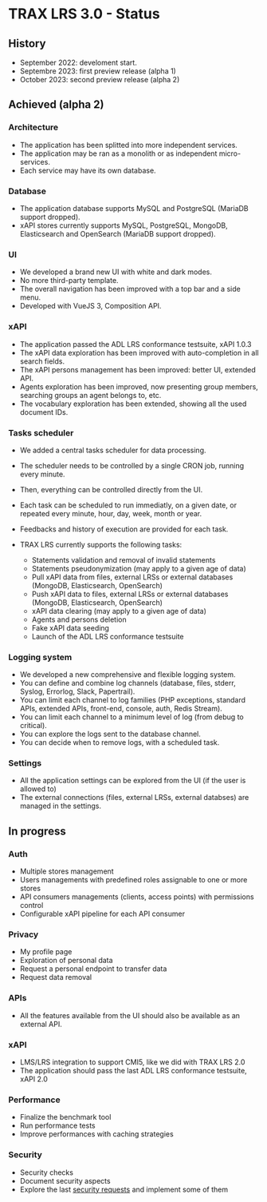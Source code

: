 # TRAX LRS 3.0 - Status

## History

- September 2022: develoment start.
- Septembre 2023: first preview release (alpha 1)
- October 2023: second preview release (alpha 2)

## Achieved (alpha 2)

### Architecture

- The application has been splitted into more independent services.
- The application may be ran as a monolith or as independent micro-services.
- Each service may have its own database.

### Database

- The application database supports MySQL and PostgreSQL (MariaDB support dropped).
- xAPI stores currently supports MySQL, PostgreSQL, MongoDB, Elasticsearch and OpenSearch (MariaDB support dropped).

### UI

- We developed a brand new UI with white and dark modes.
- No more third-party template.
- The overall navigation has been improved with a top bar and a side menu.
- Developed with VueJS 3, Composition API.

### xAPI

- The application passed the ADL LRS conformance testsuite, xAPI 1.0.3 
- The xAPI data exploration has been improved with auto-completion in all search fields.
- The xAPI persons management has been improved: better UI, extended API.
- Agents exploration has been improved, now presenting group members, searching groups an agent belongs to, etc.
- The vocabulary exploration has been extended, showing all the used document IDs.

### Tasks scheduler

- We added a central tasks scheduler for data processing.
- The scheduler needs to be controlled by a single CRON job, running every minute.
- Then, everything can be controlled directly from the UI.
- Each task can be scheduled to run immediatly, on a given date, or repeated every minute, hour, day, week, month or year.
- Feedbacks and history of execution are provided for each task.

- TRAX LRS currently supports the following tasks:
    - Statements validation and removal of invalid statements
    - Statements pseudonymization (may apply to a given age of data)
    - Pull xAPI data from files, external LRSs or external databases (MongoDB, Elasticsearch, OpenSearch)
    - Push xAPI data to files, external LRSs or external databases (MongoDB, Elasticsearch, OpenSearch)
    - xAPI data clearing (may apply to a given age of data)
    - Agents and persons deletion
    - Fake xAPI data seeding
    - Launch of the ADL LRS conformance testsuite 

### Logging system

- We developed a new comprehensive and flexible logging system.
- You can define and combine log channels (database, files, stderr, Syslog, Errorlog, Slack, Papertrail).
- You can limit each channel to log families (PHP exceptions, standard APIs, extended APIs, front-end, console, auth, Redis Stream).
- You can limit each channel to a minimum level of log (from debug to critical).
- You can explore the logs sent to the database channel.
- You can decide when to remove logs, with a scheduled task.

### Settings

- All the application settings can be explored from the UI (if the user is allowed to)
- The external connections (files, external LRSs, external databses) are managed in the settings.

## In progress

### Auth

- Multiple stores management
- Users managements with predefined roles assignable to one or more stores
- API consumers managements (clients, access points) with permissions control
- Configurable xAPI pipeline for each API consumer

### Privacy

- My profile page
- Exploration of personal data
- Request a personal endpoint to transfer data
- Request data removal

### APIs

- All the features available from the UI should also be available as an external API.

### xAPI

- LMS/LRS integration to support CMI5, like we did with TRAX LRS 2.0
- The application should pass the last ADL LRS conformance testsuite, xAPI 2.0

### Performance

- Finalize the benchmark tool
- Run performance tests
- Improve performances with caching strategies

### Security

- Security checks
- Document security aspects
- Explore the last [security requests](security.md) and implement some of them

